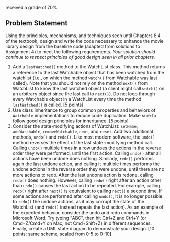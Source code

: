 received a grade of 70%

## Problem Statement

Using the principles, mechanisms, and techniques seen until Chapters 8.4 of the textbook, design and write the code necessary to enhance the movie library design from the baseline code (adapted from solutions to Assignment 4) to meet the following requirements. *Your solution should continue to respect principles of good design seen in all prior chapters.*

1. Add a `lastWatched()` method to the WatchList class. This method returns a reference to the last Watchable object that has been watched from the watchlist (i.e., on which the method `watch()` from Watchable was last called). Note that you should not rely on the method `next()` from WatchList to know the last watched object (a client might call `watch()` on an arbitrary object since the last call to `next()`). Do not loop through every Watchable object in a WatchList every time the method `lastWatched()` is called. [5 points]
2. Use class inheritance to group common properties and behaviors of `Watchable` implementations to reduce code duplication. Make sure to follow good design principles for inheritance. [5 points]
3. Consider the state-modifying actions of WatchList: `setName`, `addWatchable`, `removeWatchable`, `next`, and `reset`. Add two additional methods, `undo()` and `redo()`. Like most modern software, the `undo()` method reverses the effect of the last state-modifying method call. Calling `undo()` multiple times in a row undoes the actions in the reverse order they were performed, until the first action. Calling `undo()` after all actions have been undone does nothing. Similarly, `redo()` performs again the last undone action, and calling it multiple times performs the undone actions in the reverse order they were undone, until there are no more actions to redo. After the last undone action is redone, calling `redo()` does nothing. However, calling `redo()` right after an action other than `undo()` causes the last action to be repeated. For example, calling `redo()` right after `next()` is equivalent to calling `next()` a second time. If some actions are performed after calling `undo()`, it is no longer possible to `redo()` the undone actions, as it may corrupt the state of the WatchList (and `redo()` instead repeats the last action). As an example of the expected behavior, consider the undo and redo commands in Microsoft Word. Try typing "ABC", then hit Ctrl+Z and Ctrl+Y (or Cmd+Z/Cmd+Y on Mac, not Cmd+Shift+Z) in different sequences. Finally, create a UML state diagram to demonstrate your design. [10 points: same scheme, scaled from 0-5 to 0-10]

